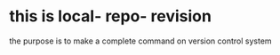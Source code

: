 # this is local- repo- revision 
the purpose is to make a complete command on version control system